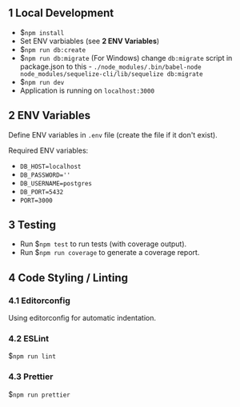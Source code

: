 ## 1 Local Development
- \$`npm install`
- Set ENV varbiables (see **2 ENV Variables**)
- \$`npm run db:create`
- \$`npm run db:migrate`
  (For Windows) change `db:migrate` script in package.json to this - `./node_modules/.bin/babel-node node_modules/sequelize-cli/lib/sequelize db:migrate`
- \$`npm run dev`
- Application is running on `localhost:3000`

## 2 ENV Variables

Define ENV variables in `.env` file (create the file if it don't exist).

Required ENV variables:

- `DB_HOST=localhost`
- `DB_PASSWORD=''`
- `DB_USERNAME=postgres`
- `DB_PORT=5432`
- `PORT=3000`

## 3 Testing

- Run \$`npm test` to run tests (with coverage output).
- Run \$`npm run coverage` to generate a coverage report.

## 4 Code Styling / Linting

### 4.1 Editorconfig

Using editorconfig for automatic indentation.

### 4.2 ESLint

\$`npm run lint`

### 4.3 Prettier

\$`npm run prettier`
